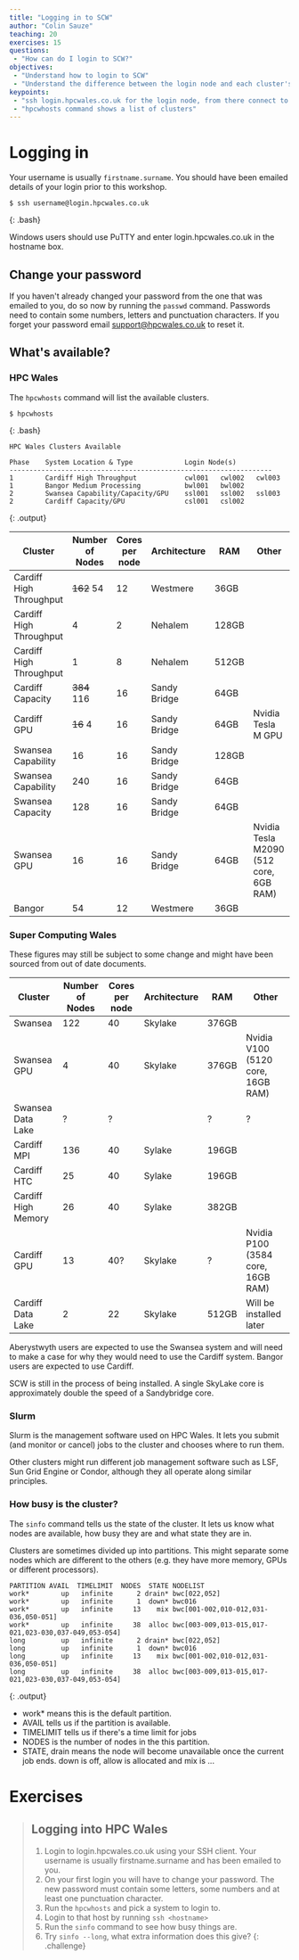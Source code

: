 ```yaml
---
title: "Logging in to SCW"
author: "Colin Sauze"
teaching: 20
exercises: 15
questions:
 - "How can do I login to SCW?"
objectives: 
 - "Understand how to login to SCW"
 - "Understand the difference between the login node and each cluster's head node."
keypoints:
 - "ssh login.hpcwales.co.uk for the login node, from there connect to the cluster of your choice"
 - "hpcwhosts command shows a list of clusters"
---
```




# Logging in 

Your username is usually `firstname.surname`. You should have been emailed details of your login prior to this workshop.

~~~
$ ssh username@login.hpcwales.co.uk
~~~
{: .bash}

Windows users should use PuTTY and enter login.hpcwales.co.uk in the hostname box. 

## Change your password

If you haven't already changed your password from the one that was emailed to you, do so now by running the ```passwd``` command. Passwords need to contain some numbers, letters and punctuation characters. If you forget your password email support@hpcwales.co.uk to reset it.


## What's available?

### HPC Wales

The `hpcwhosts` command will list the available clusters. 

~~~
$ hpcwhosts
~~~
{: .bash}

~~~
HPC Wales Clusters Available

Phase    System Location & Type             Login Node(s)
------------------------------------------------------------------
1        Cardiff High Throughput            cwl001   cwl002   cwl003
1        Bangor Medium Processing           bwl001   bwl002
2        Swansea Capability/Capacity/GPU    ssl001   ssl002   ssl003
2        Cardiff Capacity/GPU               csl001   csl002
~~~
{: .output}


|Cluster|Number of Nodes|Cores per node|Architecture|RAM|Other|
|---------------------------|----|----|------|----|------|
|Cardiff High Throughput|~~162~~ 54|12|Westmere|36GB||
|Cardiff High Throughput|4|2|Nehalem|128GB||
|Cardiff High Throughput|1|8|Nehalem|512GB||
|Cardiff Capacity|~~384~~ 116|16|Sandy Bridge|64GB||
|Cardiff GPU|~~16~~ 4|16|Sandy Bridge|64GB|Nvidia Tesla M GPU|
|Swansea Capability|16|16|Sandy Bridge|128GB||
|Swansea Capability|240|16|Sandy Bridge|64GB||
|Swansea Capacity|128|16|Sandy Bridge|64GB||
|Swansea GPU|16|16|Sandy Bridge|64GB|Nvidia Tesla M2090 (512 core, 6GB RAM)|
|Bangor|54|12|Westmere|36GB||

### Super Computing Wales

These figures may still be subject to some change and might have been sourced from out of date documents. 

|Cluster|Number of Nodes|Cores per node|Architecture|RAM|Other|
|-------|----|----|------|----|------|
|Swansea|122|40|Skylake|376GB||
|Swansea GPU|4|40|Skylake|376GB|Nvidia V100 (5120 core, 16GB RAM)|
|Swansea Data Lake|?|?||?|?|?|Installed with Swansea system|
|Cardiff MPI|136|40|Sylake|196GB||
|Cardiff HTC|25|40|Sylake|196GB||
|Cardiff High Memory|26|40|Sylake|382GB||
|Cardiff GPU|13|40?|Skylake|?|Nvidia P100 (3584 core, 16GB RAM)|
|Cardiff Data Lake|2|22|Skylake|512GB|Will be installed later|

Aberystwyth users are expected to use the Swansea system and will need to make a case for why they would need to use the Cardiff system. Bangor users are expected to use Cardiff.

SCW is still in the process of being installed. A single SkyLake core is approximately double the speed of a Sandybridge core. 

### Slurm

Slurm is the management software used on HPC Wales. It lets you submit (and monitor or cancel) jobs to the cluster and chooses where to run them. 

Other clusters might run different job management software such as LSF, Sun Grid Engine or Condor, although they all operate along similar principles.


### How busy is the cluster?

The ```sinfo``` command tells us the state of the cluster. It lets us know what nodes are available, how busy they are and what state they are in. 

Clusters are sometimes divided up into partitions. This might separate some nodes which are different to the others (e.g. they have more memory, GPUs or different processors). 

~~~
PARTITION AVAIL  TIMELIMIT  NODES  STATE NODELIST
work*        up   infinite      2 drain* bwc[022,052]
work*        up   infinite      1  down* bwc016
work*        up   infinite     13    mix bwc[001-002,010-012,031-036,050-051]
work*        up   infinite     38  alloc bwc[003-009,013-015,017-021,023-030,037-049,053-054]
long         up   infinite      2 drain* bwc[022,052]
long         up   infinite      1  down* bwc016
long         up   infinite     13    mix bwc[001-002,010-012,031-036,050-051]
long         up   infinite     38  alloc bwc[003-009,013-015,017-021,023-030,037-049,053-054]
~~~
{: .output}

 * work* means this is the default partition. 
 * AVAIL tells us if the partition is available.
 * TIMELIMIT tells us if there's a time limit for jobs
 * NODES is the number of nodes in the this partition.
 * STATE, drain means the node will become unavailable once the current job ends. down is off, allow is allocated and mix is ...



# Exercises

> ## Logging into HPC Wales
> 1. Login to login.hpcwales.co.uk using your SSH client. Your username is usually firstname.surname and has been emailed to you. 
> 2. On your first login you will have to change your password. The new password must contain some letters, some numbers and at least one punctuation character. 
> 2. Run the `hpcwhosts` and pick a system to login to.
> 3. Login to that host by running `ssh <hostname>`
> 4. Run the `sinfo` command to see how busy things are.
> 5. Try `sinfo --long`, what extra information does this give?
{: .challenge}

